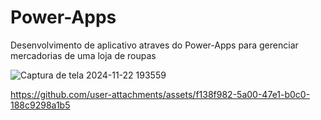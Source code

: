 # Power-Apps
Desenvolvimento de aplicativo atraves do Power-Apps para gerenciar mercadorias de uma loja de roupas

![Captura de tela 2024-11-22 193559](https://github.com/user-attachments/assets/7a9822e7-80be-4812-9d2f-55f0fd5d6018)



https://github.com/user-attachments/assets/f138f982-5a00-47e1-b0c0-188c9298a1b5

